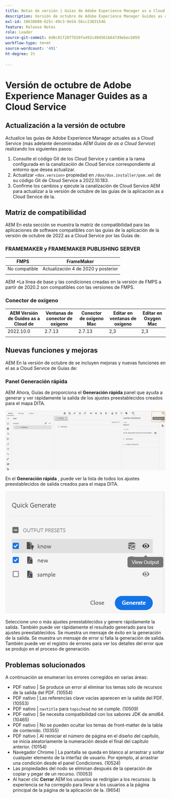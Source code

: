 ```yaml
---
title: Notas de versión | Guías de Adobe Experience Manager as a Cloud Service, versión de octubre de 2022
description: Versión de octubre de Adobe Experience Manager Guides as a Cloud Service
exl-id: 38638080-625c-49c3-9e54-56cc23831546
feature: Release Notes
role: Leader
source-git-commit: 6d8c01f20f7b59fed92c404561b647d9ebecb050
workflow-type: tm+mt
source-wordcount: '491'
ht-degree: 1%

---
```


# Versión de octubre de Adobe Experience Manager Guides as a Cloud Service

## Actualización a la versión de octubre

Actualice las guías de Adobe Experience Manager actuales as a Cloud Service (más adelante denominadas *AEM Guías de as a Cloud Service*) realizando los siguientes pasos:
1. Consulte el código Git de los Cloud Service y cambie a la rama configurada en la canalización de Cloud Service correspondiente al entorno que desea actualizar.
1. Actualizar `<dox.version>` propiedad en `/dox/dox.installer/pom.xml` de su código Git de Cloud Service a 2022.10.183.
1. Confirme los cambios y ejecute la canalización de Cloud Service AEM para actualizar a la versión de octubre de las guías de la aplicación as a Cloud Service de la.

## Matriz de compatibilidad

AEM En esta sección se muestra la matriz de compatibilidad para las aplicaciones de software compatibles con las guías de la aplicación de la versión de octubre de 2022 as a Cloud Service por las Guías de.

### FRAMEMAKER y FRAMEMAKER PUBLISHING SERVER

| FMPS | FrameMaker |
| --- | --- |
| No compatible | Actualización 4 de 2020 y posterior |
| | |

AEM *La línea de base y las condiciones creadas en la versión de FMPS a partir de 2020.2 son compatibles con las versiones de FMPS.

### Conector de oxígeno

| AEM Versión de Guides as a Cloud de | Ventanas de conector de oxígeno | Conector de oxígeno Mac | Editar en ventanas de oxígeno | Editar en Oxygen Mac |
| --- | --- | --- | --- | --- |
| 2022.10.0 | 2.7.13 | 2.7.13 | 2,3 | 2,3 |
|  |  |  |  |


## Nuevas funciones y mejoras

AEM En la versión de octubre de se incluyen mejoras y nuevas funciones en el as a Cloud Service de Guías de:


### Panel Generación rápida

AEM Ahora, Guías de proporciona el **Generación rápida** panel que ayuda a generar y ver rápidamente la salida de los ajustes preestablecidos creados para el mapa DITA.

![Icono Generar rápidamente](assets/quick-generate-icon.png)

En el **Generación rápida** , puede ver la lista de todos los ajustes preestablecidos de salida creados para el mapa DITA.

![Panel Generación rápida](assets/quick-generate-panel.png)

Seleccione uno o más ajustes preestablecidos y genere rápidamente la salida. También puede ver rápidamente el resultado generado para los ajustes preestablecidos. Se muestra un mensaje de éxito en la generación de la salida. Se muestra un mensaje de error si falla la generación de salida. También puede ver el registro de errores para ver los detalles del error que se produjo en el proceso de generación.


## Problemas solucionados

A continuación se enumeran los errores corregidos en varias áreas:

* PDF nativo | Se produce un error al eliminar los temas solo de recursos de la salida del PDF. (10554)
* PDF nativo | Las referencias clave vacías aparecen en la salida del PDF. (10553)
* PDF nativo | `navtitle` para `topichead` no se cumple. (10509)
* PDF nativo | Se necesita compatibilidad con los sabores JDK de amd64. (10465)
* PDF nativo | No se pueden ocultar los temas de front-matter de la tabla de contenido. (10355)
* PDF nativo | Al reiniciar el número de página en el diseño del capítulo, se inicia aleatoriamente la numeración desde el final del capítulo anterior. (10154)
* Navegador Chrome | La pantalla se queda en blanco al arrastrar y soltar cualquier elemento de la interfaz de usuario. Por ejemplo, al arrastrar una condición desde el panel Condiciones. (10524)
* Las propiedades del nodo se eliminan después de la operación de copiar y pegar de un recurso. (10053)
* Al hacer clic  **Cerrar** AEM los usuarios se redirigían a los recursos: la experiencia se ha corregido para llevar a los usuarios a la página principal de la página de la aplicación de la. (9654)

